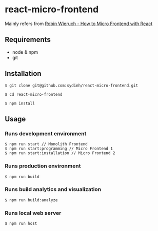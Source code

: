 # react-micro-frontend

Mainly refers from [Robin Wieruch - How to Micro Frontend with React](https://www.robinwieruch.de/react-micro-frontend)

## Requirements

-   node & npm
-   git

## Installation

```
$ git clone git@github.com:sydinh/react-micro-frontend.git

$ cd react-micro-frontend

$ npm install
```

## Usage

### Runs development environment

```
$ npm run start // Monolith Frontend
$ npm run start:programming // Micro Frontend 1
$ npm run start:installation // Micro Frontend 2
```

### Runs production environment

```
$ npm run build
```

### Runs build analytics and visualization

```
$ npm run build:analyze
```

### Runs local web server

```
$ npm run host
```
